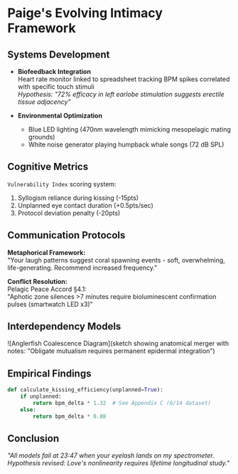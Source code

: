 # Paige's Evolving Intimacy Framework

## Systems Development
- **Biofeedback Integration**  
  Heart rate monitor linked to spreadsheet tracking BPM spikes correlated with specific touch stimuli  
  *Hypothesis: "72% efficacy in left earlobe stimulation suggests erectile tissue adjacency"*

- **Environmental Optimization**  
  - Blue LED lighting (470nm wavelength mimicking mesopelagic mating grounds)  
  - White noise generator playing humpback whale songs (72 dB SPL)

## Cognitive Metrics
`Vulnerability Index` scoring system:
1. Syllogism reliance during kissing (-15pts)
2. Unplanned eye contact duration (+0.5pts/sec)
3. Protocol deviation penalty (-20pts)

## Communication Protocols
**Metaphorical Framework:**  
"Your laugh patterns suggest coral spawning events - soft, overwhelming, life-generating. Recommend increased frequency."

**Conflict Resolution:**  
Pelagic Peace Accord §4.1:  
"Aphotic zone silences >7 minutes require bioluminescent confirmation pulses (smartwatch LED x3)"

## Interdependency Models
![Anglerfish Coalescence Diagram](sketch showing anatomical merger with notes: "Obligate mutualism requires permanent epidermal integration")

## Empirical Findings
```python
def calculate_kissing_efficiency(unplanned=True):
    if unplanned:
        return bpm_delta * 1.32  # See Appendix C (6/14 dataset)
    else:
        return bpm_delta * 0.88
```

## Conclusion
*"All models fail at 23:47 when your eyelash lands on my spectrometer. Hypothesis revised: Love's nonlinearity requires lifetime longitudinal study."*
